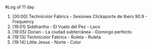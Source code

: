 #Log of 11 day

1. [00:00] Technicolor Fabrics - Sesiones Clickaporte de Ibero 90.9 - Frequency
1. [19:01] Siddhartha - El Vuelo del Pez - Loco
1. [19:05] Dorian - La ciudad subterránea - Domingo perfecto
1. [19:13] Technicolor Fabrics - Ruleta - Ruleta
1. [19:14] Little Jesus - Norte - Color
